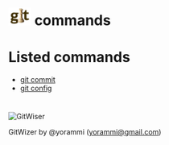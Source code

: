 # ![GitWiser](../../resources/images/GitWiser-logo-smaller.png) commands

# Listed commands
* [git commit](git-commit.md)
* [git config](git-config.md)

#
![GitWiser](../../resources/images/GitWiser-logo.png)

GitWizer by @yorammi (yorammi@gmail.com)
